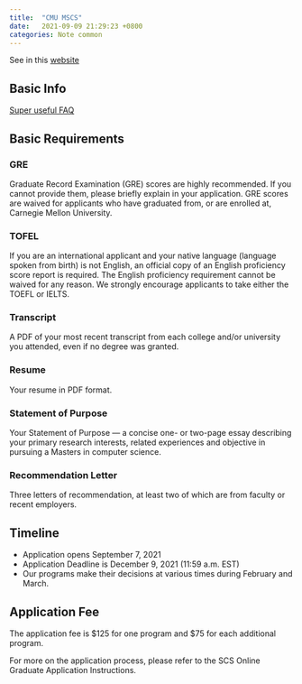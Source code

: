 ```yaml
---
title:  "CMU MSCS"
date:   2021-09-09 21:29:23 +0800
categories: Note common
---
```



See in this [website](https://www.cs.cmu.edu/academics/graduate-admissions#chart)
## Basic Info
[Super useful FAQ](https://www.cs.cmu.edu/academics/**faq**)



## Basic Requirements

### GRE
Graduate Record Examination (GRE) scores are highly recommended. If you cannot provide them, please briefly explain in your application. GRE scores are waived for applicants who have graduated from, or are enrolled at, Carnegie Mellon University.


### TOFEL
If you are an international applicant and your native language (language spoken from birth) is not English, an official copy of an English proficiency score report is required. The English proficiency requirement cannot be waived for any reason. We strongly encourage applicants to take either the TOEFL or IELTS.

### Transcript

A PDF of your most recent transcript from each college and/or university you attended, even if no degree was granted.


### Resume

Your resume in PDF format.

### Statement of Purpose

Your Statement of Purpose — a concise one- or two-page essay describing your primary research interests, related experiences and objective in pursuing a Masters in computer science.

### Recommendation Letter

Three letters of recommendation, at least two of which are from faculty or recent employers.

## Timeline
* Application opens September 7, 2021
* Application Deadline is December 9, 2021 (11:59 a.m. EST)
* Our programs make their decisions at various times during February and March.
## Application Fee
The application fee is \$125 for one program and \$75 for each additional program.


For more on the application process, please refer to the SCS Online Graduate Application Instructions.

